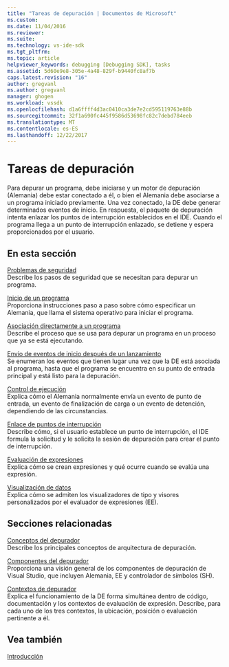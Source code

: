 ```yaml
---
title: "Tareas de depuración | Documentos de Microsoft"
ms.custom: 
ms.date: 11/04/2016
ms.reviewer: 
ms.suite: 
ms.technology: vs-ide-sdk
ms.tgt_pltfrm: 
ms.topic: article
helpviewer_keywords: debugging [Debugging SDK], tasks
ms.assetid: 5d60e9e8-305e-4a48-829f-b9440fc8af7b
caps.latest.revision: "16"
author: gregvanl
ms.author: gregvanl
manager: ghogen
ms.workload: vssdk
ms.openlocfilehash: d1a6ffff4d3ac0410ca3de7e2cd595119763e88b
ms.sourcegitcommit: 32f1a690fc445f9586d53698fc82c7debd784eeb
ms.translationtype: MT
ms.contentlocale: es-ES
ms.lasthandoff: 12/22/2017
---
```

# <a name="debugging-tasks"></a>Tareas de depuración
Para depurar un programa, debe iniciarse y un motor de depuración (Alemania) debe estar conectado a él, o bien el Alemania debe asociarse a un programa iniciado previamente. Una vez conectado, la DE debe generar determinados eventos de inicio. En respuesta, el paquete de depuración intenta enlazar los puntos de interrupción establecidos en el IDE. Cuando el programa llega a un punto de interrupción enlazado, se detiene y espera proporcionados por el usuario.  
  
## <a name="in-this-section"></a>En esta sección  
 [Problemas de seguridad](../../extensibility/debugger/security-issues.md)  
 Describe los pasos de seguridad que se necesitan para depurar un programa.  
  
 [Inicio de un programa](../../extensibility/debugger/launching-a-program.md)  
 Proporciona instrucciones paso a paso sobre cómo especificar un Alemania, que llama el sistema operativo para iniciar el programa.  
  
 [Asociación directamente a un programa](../../extensibility/debugger/attaching-directly-to-a-program.md)  
 Describe el proceso que se usa para depurar un programa en un proceso que ya se está ejecutando.  
  
 [Envío de eventos de inicio después de un lanzamiento](../../extensibility/debugger/sending-startup-events-after-a-launch.md)  
 Se enumeran los eventos que tienen lugar una vez que la DE está asociada al programa, hasta que el programa se encuentra en su punto de entrada principal y está listo para la depuración.  
  
 [Control de ejecución](../../extensibility/debugger/control-of-execution.md)  
 Explica cómo el Alemania normalmente envía un evento de punto de entrada, un evento de finalización de carga o un evento de detención, dependiendo de las circunstancias.  
  
 [Enlace de puntos de interrupción](../../extensibility/debugger/binding-breakpoints.md)  
 Describe cómo, si el usuario establece un punto de interrupción, el IDE formula la solicitud y le solicita la sesión de depuración para crear el punto de interrupción.  
  
 [Evaluación de expresiones](../../extensibility/debugger/evaluating-expressions.md)  
 Explica cómo se crean expresiones y qué ocurre cuando se evalúa una expresión.  
  
 [Visualización de datos](../../extensibility/debugger/visualizing-and-viewing-data.md)  
 Explica cómo se admiten los visualizadores de tipo y visores personalizados por el evaluador de expresiones (EE).  
  
## <a name="related-sections"></a>Secciones relacionadas  
 [Conceptos del depurador](../../extensibility/debugger/debugger-concepts.md)  
 Describe los principales conceptos de arquitectura de depuración.  
  
 [Componentes del depurador](../../extensibility/debugger/debugger-components.md)  
 Proporciona una visión general de los componentes de depuración de Visual Studio, que incluyen Alemania, EE y controlador de símbolos (SH).  
  
 [Contextos de depurador](../../extensibility/debugger/debugger-contexts.md)  
 Explica el funcionamiento de la DE forma simultánea dentro de código, documentación y los contextos de evaluación de expresión. Describe, para cada uno de los tres contextos, la ubicación, posición o evaluación pertinente a él.  
  
## <a name="see-also"></a>Vea también  
 [Introducción](../../extensibility/debugger/getting-started-with-debugger-extensibility.md)